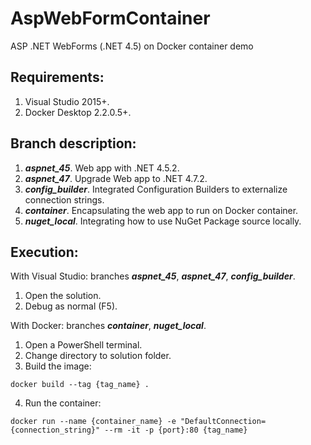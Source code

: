 # AspWebFormContainer
ASP .NET WebForms (.NET 4.5) on Docker container demo

## Requirements:

1. Visual Studio 2015+.
2. Docker Desktop 2.2.0.5+.

## Branch description:

1. ***aspnet_45***. Web app with .NET 4.5.2.
2. ***aspnet_47***. Upgrade Web app to .NET 4.7.2.
3. ***config_builder***. Integrated Configuration Builders to externalize connection strings.
4. ***container***. Encapsulating the web app to run on Docker container.
5. ***nuget_local***. Integrating how to use NuGet Package source locally.

## Execution:

With Visual Studio: branches ***aspnet_45***, ***aspnet_47***, ***config_builder***.

1. Open the solution.
2. Debug as normal (F5).

With Docker: branches ***container***, ***nuget_local***.

1. Open a PowerShell terminal.
2. Change directory to solution folder.
3. Build the image:
```
docker build --tag {tag_name} .
```
4. Run the container:
```
docker run --name {container_name} -e "DefaultConnection={connection_string}" --rm -it -p {port}:80 {tag_name}
```
